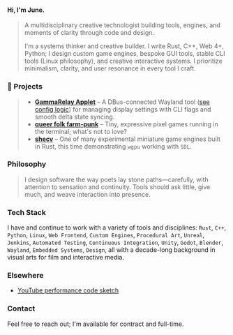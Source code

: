 #### Hi, I'm June.

> A multidisciplinary creative technologist building tools, engines, and moments of clarity through code and design.
> 
> I'm a systems thinker and creative builder. I write Rust, C++, Web 4+, Python; I design custom game engines, bespoke GUI tools, stable CLI tools (Linux philosophy), and creative interactive systems. I prioritize minimalism, clarity, and user resonance in every tool I craft.

### 🌿 Projects
> - **[GammaRelay Applet](https://github.com/junelva/wl-gammarelay-applet)** – A DBus-connected Wayland tool ([see config logic](https://github.com/junelva/wl-gammarelay-applet/blob/main/src/main.rs#L29-L73)) for managing display settings with CLI flags and smooth delta state syncing.
> - **[queer folk farm-punk](https://github.com/junelva/qffp)** – Tiny, expressive pixel games running in the terminal; what's not to love?
> - **[shecv](https://github.com/junelva/shecv)** – One of many experimental miniature game engines built in Rust, this time demonstrating `wgpu` working with `SDL`.

### Philosophy
> I design software the way poets  lay stone paths—carefully, with attention to sensation and continuity. Tools should ask little, give much, and weave interaction into presence.

### Tech Stack
I have and continue to work with a variety of tools and disciplines: `Rust`, `C++`, `Python`, `Linux`, `Web Frontend`, `Custom Engines`, `Procedural Art`, `Unreal`, `Jenkins`, `Automated Testing`, `Continuous Integration`, `Unity`, `Godot`, `Blender`, `Wayland`, `Embedded Systems`, `Design`, all with a decade-long background in visual arts for film and interactive media.

### Elsewhere
- [YouTube performance code sketch](https://www.youtube.com/watch?v=hJB9poSLgeI)

### Contact
Feel free to reach out; I'm available for contract and full-time.
